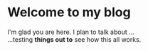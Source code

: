 # Welcome to my blog

I'm glad you are here. I plan to talk about ... <br>
...testing <b>things out to</b> see how this all works.
